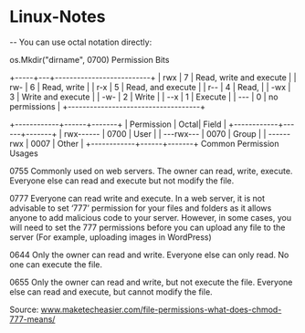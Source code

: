 # Linux-Notes


--
You can use octal notation directly:

os.Mkdir("dirname", 0700)
Permission Bits

+-----+---+--------------------------+
| rwx | 7 | Read, write and execute  |
| rw- | 6 | Read, write              |
| r-x | 5 | Read, and execute        |
| r-- | 4 | Read,                    |
| -wx | 3 | Write and execute        |
| -w- | 2 | Write                    |
| --x | 1 | Execute                  |
| --- | 0 | no permissions           |
+------------------------------------+

+------------+------+-------+
| Permission | Octal| Field |
+------------+------+-------+
| rwx------  | 0700 | User  |
| ---rwx---  | 0070 | Group |
| ------rwx  | 0007 | Other |
+------------+------+-------+
Common Permission Usages

0755 Commonly used on web servers. The owner can read, write, execute. Everyone else can read and execute but not modify the file.

0777 Everyone can read write and execute. In a web server, it is not advisable to set ‘777’ permission for your files and folders as it allows anyone to add malicious code to your server. However, in some cases, you will need to set the 777 permissions before you can upload any file to the server (For example, uploading images in WordPress)

0644 Only the owner can read and write. Everyone else can only read. No one can execute the file.

0655 Only the owner can read and write, but not execute the file. Everyone else can read and execute, but cannot modify the file.

Source: www.maketecheasier.com/file-permissions-what-does-chmod-777-means/
